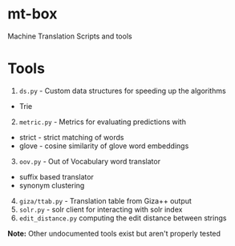 # mt-box

Machine Translation Scripts and tools



# Tools

1. `ds.py` - Custom data structures for speeding up the algorithms
  + Trie
2. `metric.py` - Metrics for evaluating predictions with
  + strict - strict matching of words
  + glove  - cosine similarity of glove word embeddings
3. `oov.py` - Out of Vocabulary word translator
  + suffix based translator
  + synonym clustering
4. `giza/ttab.py` - Translation table from Giza++ output
5. `solr.py` - solr client for interacting with solr index
6. `edit_distance.py` computing the edit distance between strings


**Note:** Other undocumented tools exist but aren't properly tested
